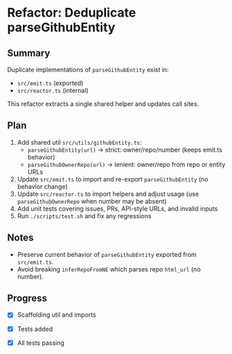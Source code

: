 # Refactor: Deduplicate parseGithubEntity

## Summary

Duplicate implementations of `parseGithubEntity` exist in:

- `src/emit.ts` (exported)
- `src/reactor.ts` (internal)

This refactor extracts a single shared helper and updates call sites.

## Plan

1. Add shared util `src/utils/githubEntity.ts`:
   - `parseGithubEntity(url)` → strict: owner/repo/number (keeps emit.ts behavior)
   - `parseGithubOwnerRepo(url)` → lenient: owner/repo from repo or entity URLs
2. Update `src/emit.ts` to import and re-export `parseGithubEntity` (no behavior change)
3. Update `src/reactor.ts` to import helpers and adjust usage (use `parseGithubOwnerRepo` when number may be absent)
4. Add unit tests covering issues, PRs, API-style URLs, and invalid inputs
5. Run `./scripts/test.sh` and fix any regressions

## Notes

- Preserve current behavior of `parseGithubEntity` exported from `src/emit.ts`.
- Avoid breaking `inferRepoFromNE` which parses repo `html_url` (no number).

## Progress

- [x] Scaffolding util and imports
- [x] Tests added

- [x] All tests passing
